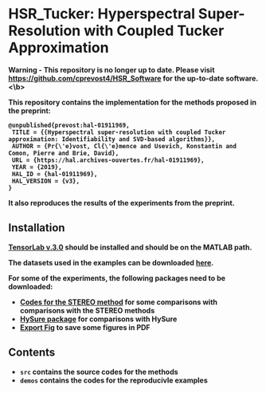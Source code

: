 # HSR_Tucker: Hyperspectral Super-Resolution with Coupled Tucker Approximation

<b> Warning - This repository is no longer up to date. Please visit https://github.com/cprevost4/HSR_Software for the up-to-date software. <\b> 

This repository contains the implementation for the methods proposed in the preprint:
```
@unpublished{prevost:hal-01911969,
 TITLE = {{Hyperspectral super-resolution with coupled Tucker approximation: Identifiability and SVD-based algorithms}},
 AUTHOR = {Pr{\'e}vost, Cl{\'e}mence and Usevich, Konstantin and Comon, Pierre and Brie, David},
 URL = {https://hal.archives-ouvertes.fr/hal-01911969},
 YEAR = {2019},
 HAL_ID = {hal-01911969},
 HAL_VERSION = {v3},
}
```
It also reproduces the results of the experiments from the preprint.

## Installation 
[TensorLab v.3.0](https://www.tensorlab.net) should be installed and should be on the MATLAB path.

The datasets used in the examples can be downloaded [here](http://www.ehu.eus/ccwintco/index.php/Hyperspectral_Remote_Sensing_Scenes).

For some of the experiments, the following packages need to be downloaded:
 * [Codes for the STEREO method](https://github.com/marhar19/HSR_via_tensor_decomposition) for some  comparisons with comparisons with  the STEREO methods
 * [HySure package](https://github.com/alfaiate/HySure/tree/master/src) for comparisons with HySure
 * [Export Fig](https://www.mathworks.com/matlabcentral/fileexchange/23629-export_fig) to save some figures in PDF

## Contents
 * `src` contains the source codes for the methods
 * `demos` contains the codes for the reproducivle examples
 
